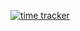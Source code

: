 [![time tracker](https://wakatime.com/badge/github/kaliwa/tuantanah-website.svg)](https://wakatime.com/badge/github/kaliwa/tuantanah-website)

